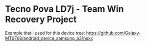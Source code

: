 # Tecno Pova LD7j - Team Win Recovery Project
Example that i used for this device tree: https://github.com/Galaxy-MT6768/android_device_samsung_a31nsxx

